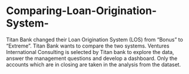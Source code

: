 # Comparing-Loan-Origination-System-

Titan Bank  changed their Loan Origination System (LOS) from “Bonus” to “Extreme”. Titan Bank wants to compare the two systems. Ventures International Consulting is selected by Titan bank to explore the data, answer the management questions and develop a dashboard.
Only the accounts which are in closing are taken in the analysis from the dataset. 
